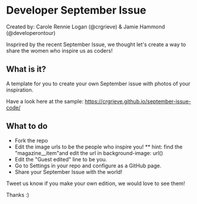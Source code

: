 # Developer September Issue 

Created by: Carole Rennie Logan (@crgrieve) & Jamie Hammond (@developerontour)

Insprired by the recent September Issue, we thought let's create a way to share the women who inspire us as coders!

## What is it?
A template for you to create your own September issue with photos of your inspiration.

Have a look here at the sample: https://crgrieve.github.io/september-issue-code/

## What to do
* Fork the repo
* Edit the image urls to be the people who inspire you!
** hint: find the "magazine__item"and edit the url in background-image: url()
* Edit the "Guest edited" line to be you.
* Go to Settings in your repo and configure as a GitHub page.
* Share your September Issue with the world!

Tweet us know if you make your own edition, we would love to see them!

Thanks :)
